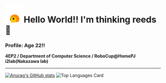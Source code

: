 # <img src="https://github.com/happykoya/happykoya/blob/main/happy_mimi.png?raw=true" width="60" height="60"/>Hello World!!   I'm thinking reeds 👋

### Profile: Age 22!!
**4EP2 / Department of Computer Science / RoboCup@HomePJ**  
**i2lab(Nakazawa lab)**

---
[![Anurag's GitHub stats](https://github-readme-stats.vercel.app/api?username=happykoya&count_private=true&show_icons=true&theme=dark)](https://github.com/anuraghazra/github-readme-stats)
![Top Languages Card](https://github-readme-stats.vercel.app/api/top-langs/?username=happykoya&langs_count=10&hide=CMake&layout=compact&theme=dark)

<!--
**happykoya/happykoya** is a ✨ _special_ ✨ repository because its `README.md` (this file) appears on your GitHub profile.

Here are some ideas to get you started:

- 🔭 I’m currently working on ...
- 🌱 I’m currently learning ...
- 👯 I’m looking to collaborate on ...
- 🤔 I’m looking for help with ...
- 💬 Ask me about ...
- 📫 How to reach me: ...
- 😄 Pronouns: ...
- ⚡ Fun fact: ...
-->


